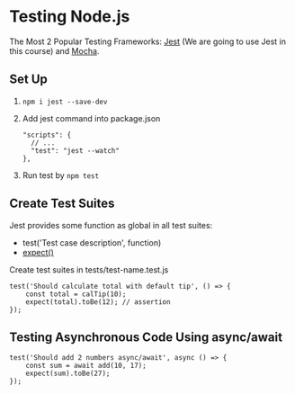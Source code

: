 # Testing Node.js

The Most 2 Popular Testing Frameworks: [Jest](jestjs.io) (We are going to use Jest in this course) and [Mocha](mochajs.org).

## Set Up

1. `npm i jest --save-dev`

2. Add jest command into package.json

       "scripts": {
         // ...
         "test": "jest --watch"
       },

3. Run test by `npm test`

## Create Test Suites

Jest provides some function as global in all test suites:

* test('Test case description', function)
* [expect()](https://jestjs.io/docs/en/expect)

Create test suites in tests/test-name.test.js

    test('Should calculate total with default tip', () => {
        const total = calTip(10);
        expect(total).toBe(12); // assertion
    });

## Testing Asynchronous Code Using async/await

    test('Should add 2 numbers async/await', async () => {
        const sum = await add(10, 17);
        expect(sum).toBe(27);
    });
